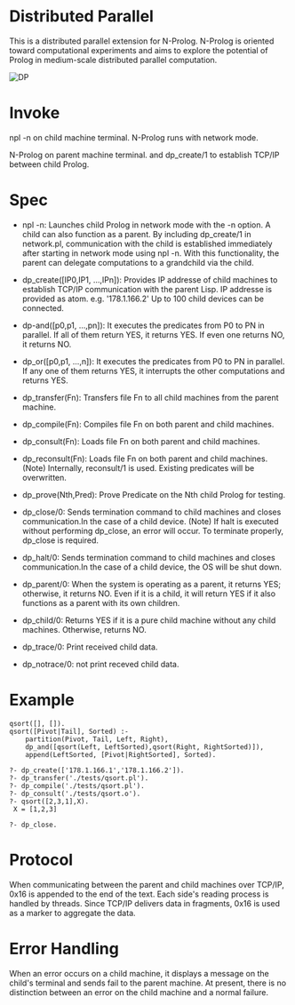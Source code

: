# Distributed Parallel
This is a distributed parallel extension for N-Prolog. N-Prolog is oriented toward computational experiments and aims to explore the potential of Prolog in medium-scale distributed parallel computation.

![DP](para1.png)

# Invoke

npl -n on child machine terminal. N-Prolog runs with network mode.

N-Prolog on parent machine terminal. and dp_create/1 to establish TCP/IP between child Prolog.

# Spec

- npl -n: Launches child Prolog in network mode with the -n option.
A child can also function as a parent. By including dp_create/1 in network.pl, communication with the child is established immediately after starting in network mode using npl -n. With this functionality, the parent can delegate computations to a grandchild via the child.

- dp_create([IP0,IP1, …,IPn]): Provides IP addresse of child machines to establish TCP/IP communication with the parent Lisp. IP addresse is provided as atom. e.g. '178.1.166.2'
Up to 100 child devices can be connected.

- dp-and([p0,p1, ...,pn]): It executes the predicates from P0 to PN in parallel. If all of them return YES, it returns YES. If even one returns NO, it returns NO.

- dp_or([p0,p1, ...,n]): It executes the predicates from P0 to PN in parallel. If any one of them returns YES, it interrupts the other computations and returns YES.

- dp_transfer(Fn): Transfers file Fn to all child machines from the parent machine.

- dp_compile(Fn): Compiles file Fn on both parent and child machines.

- dp_consult(Fn): Loads file Fn on both parent and child machines.
    
- dp_reconsult(Fn): Loads file Fn on both parent and child machines.
    (Note) Internally, reconsult/1 is used. Existing predicates will be overwritten.

- dp_prove(Nth,Pred): Prove Predicate on the Nth child Prolog for testing.

- dp_close/0: Sends termination command to child machines and closes communication.In the case of a child device.
(Note) If halt is executed without performing dp_close, an error will occur. To terminate properly, dp_close is required.

- dp_halt/0: Sends termination command to child machines and closes communication.In the case of a child device, the OS will be shut down.

- dp_parent/0: When the system is operating as a parent, it returns YES; otherwise, it returns NO. Even if it is a child, it will return YES if it also functions as a parent with its own children.

- dp_child/0: Returns YES if it is a pure child machine without any child machines. Otherwise, returns NO.

- dp_trace/0: Print received child data.

- dp_notrace/0: not print receved child data.
    
# Example

```
qsort([], []). 
qsort([Pivot|Tail], Sorted) :-
    partition(Pivot, Tail, Left, Right),
    dp_and([qsort(Left, LeftSorted),qsort(Right, RightSorted)]),   
    append(LeftSorted, [Pivot|RightSorted], Sorted). 

?- dp_create(['178.1.166.1','178.1.166.2']).
?- dp_transfer('./tests/qsort.pl').
?- dp_compile('./tests/qsort.pl').
?- dp_consult('./tests/qsort.o').
?- qsort([2,3,1],X).
 X = [1,2,3] 

?- dp_close.
```

# Protocol
When communicating between the parent and child machines over TCP/IP, 0x16 is appended to the end of the text. Each side's reading process is handled by threads. Since TCP/IP delivers data in fragments, 0x16 is used as a marker to aggregate the data.

# Error Handling
When an error occurs on a child machine, it displays a message on the child's terminal and sends fail to the parent machine. At present, there is no distinction between an error on the child machine and a normal failure.

